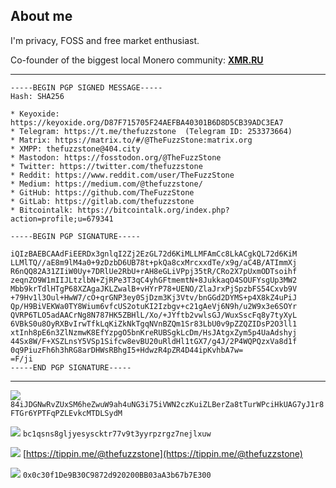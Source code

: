 ## About me

I'm privacy, FOSS and free market enthusiast. 

Co-founder of the biggest local Monero community: [**XMR.RU**](https://xmr.ru/)

---


```
-----BEGIN PGP SIGNED MESSAGE-----
Hash: SHA256

* Keyoxide: https://keyoxide.org/D87F715705F24AEFBA40301B6D8D5CB39ADC3EA7
* Telegram: https://t.me/thefuzzstone  (Telegram ID: 253373664)
* Matrix: https://matrix.to/#/@TheFuzzStone:matrix.org
* XMPP: thefuzzstone@404.city
* Mastodon: https://fosstodon.org/@TheFuzzStone
* Twitter: https://twitter.com/thefuzzstone
* Reddit: https://www.reddit.com/user/TheFuzzStone
* Medium: https://medium.com/@thefuzzstone/
* GitHub: https://github.com/TheFuzzStone
* GitLab: https://gitlab.com/thefuzzstone
* Bitcointalk: https://bitcointalk.org/index.php?action=profile;u=679341

-----BEGIN PGP SIGNATURE-----

iQIzBAEBCAAdFiEERDx3gnlqI2Zj2EzGL72d6KiMLLMFAmCc8LkACgkQL72d6KiM
LLMlTQ//aE8m9lM4a0+9zDzbD6UB78t+pkQa8cxMrcxxdTe/x9g/aC4B/ATImmXj
R6nQQ82A31ZIiW0Uy+7DRlUe2RbU+rAH8eGLiVPpj35tR/CRo2X7pUxmODTsoihf
zeqnZO9W1mIIJLtzlbN+ZjRPe3T3qC4yhGFtmemtN+8JukkaqO4SOUFYsgUp3MW2
Mbb9krTdlHTgP68XZAgaJKLZwalB+vHYrP78+UENO/ZlaJrxPjSpzbFS54Cxvb9V
+79Hv1l3Oul+HwW7/cO+qrGNP3ey0SjDzm3Kj3Vtv/bnGGd2DYMS+p4X8kZ4uPiJ
Qp/H9BiVEKWa0TY8Wium6vfcUS2otuKI2Izbgv+c21gAeVj6N9h/u2W9x3e6SOYr
QVRP6TLO5adAACrNg8N787HK5ZBHlL/Xo/+JYftb2vwlsGJ/WuxSscFq8y7tyXyL
6VBkS0u8OyRXBvIrwTfkLqKiZkNkTgqNVnBZQm1Sr83LbU0v9pZZQZIDsP2O3ll1
xtInh8pE6n3ZlNzmwK8EfYzpgO5bnKreRUBSgkLcDm/HsJAtgxZym5p4UaAdshyj
44Sx8W/F+XSZLnsY5VSp1Sifcw8evBU20uRldHl1tGX7/g4J/2P4WQPQzxVa8d1f
0q9PiuzFh6h3hRG8arDHWsRBhgI5+HdwzR4pZR4D44ipKvhbA7w=
=F/ji
-----END PGP SIGNATURE-----
```

---


![](https://static.coinpaprika.com/storage/cdn/currency_images/112389.png)
`84iJDGNwRvZUxSM6heZwuW9ah4uNG3i75iVWN2czKuiZLBerZa8tTurWPciHkUAG7yJ1r8FTGr6YPTFqPZLEvkcMTDLSydM`

![](https://i.imgur.com/7i54Hnr.png)
`bc1qsns8gljyesyscktr77v9t3yyrpzrgz7nejlxuw`

![](https://i.imgur.com/h2Tuewd.png) [https://tippin.me/@thefuzzstone](https://tippin.me/@thefuzzstone)

![](https://i.imgur.com/6tP3cz3.png)
`0x0c30f1De9B30C9872d920200BB03aA3b67b7E300`
